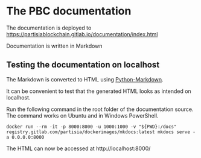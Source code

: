 # The PBC documentation

The documentation is deployed to https://partisiablockchain.gitlab.io/documentation/index.html

Documentation is written in Markdown

## Testing the documentation on localhost

The Markdown is converted to HTML using [Python-Markdown](https://python-markdown.github.io/).

It can be convenient to test that the generated HTML looks as intended on localhost.

Run the following command in the root folder of the documentation source. The command works on
Ubuntu and in Windows PowerShell.

````
docker run --rm -it -p 8000:8000 -u 1000:1000 -v "${PWD}:/docs" registry.gitlab.com/partisia/dockerimages/mkdocs:latest mkdocs serve -a 0.0.0.0:8000
````

The HTML can now be accessed at http://localhost:8000/
